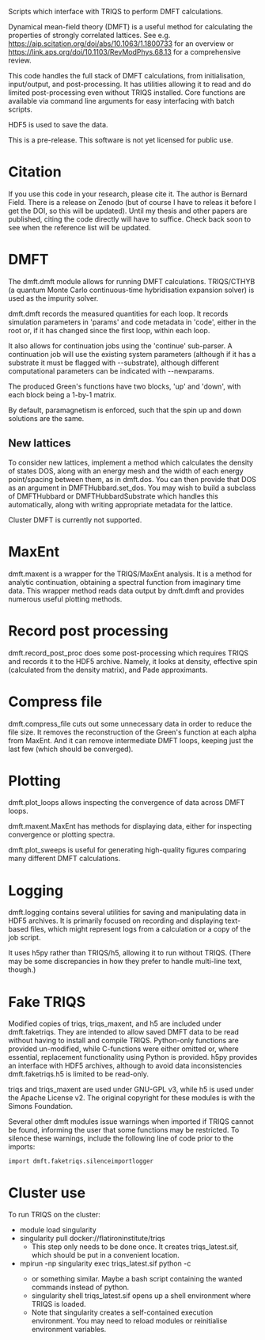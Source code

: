 Scripts which interface with TRIQS to perform DMFT calculations.

Dynamical mean-field theory (DMFT) is a useful method for calculating the properties of strongly correlated lattices.
See e.g. <https://aip.scitation.org/doi/abs/10.1063/1.1800733> for an overview or <https://link.aps.org/doi/10.1103/RevModPhys.68.13> for a comprehensive review.

This code handles the full stack of DMFT calculations, from initialisation, input/output, and post-processing.
It has utilities allowing it to read and do limited post-processing even without TRIQS installed.
Core functions are available via command line arguments for easy interfacing with batch scripts.

HDF5 is used to save the data.

This is a pre-release. This software is not yet licensed for public use.

# Citation

If you use this code in your research, please cite it.
The author is Bernard Field.
There is a release on Zenodo (but of course I have to releas it before I get the DOI, so this will be updated).
Until my thesis and other papers are published, citing the code directly will have to suffice.
Check back soon to see when the reference list will be updated.

# DMFT

The dmft.dmft module allows for running DMFT calculations.
TRIQS/CTHYB (a quantum Monte Carlo continuous-time hybridisation expansion solver) is used as the impurity solver.

dmft.dmft records the measured quantities for each loop.
It records simulation parameters in 'params' and code metadata in 'code', either in the root or, if it has changed since the first loop, within each loop.

It also allows for continuation jobs using the 'continue' sub-parser.
A continuation job will use the existing system parameters (although if it has a substrate it must be flagged with --substrate), although different computational parameters can be indicated with --newparams.

The produced Green's functions have two blocks, 'up' and 'down', with each block being a 1-by-1 matrix.

By default, paramagnetism is enforced, such that the spin up and down solutions are the same.

## New lattices

To consider new lattices, implement a method which calculates the density of states DOS, along with an energy mesh and the width of each energy point/spacing between them, as in dmft.dos.
You can then provide that DOS as an argument in DMFTHubbard.set_dos.
You may wish to build a subclass of DMFTHubbard or DMFTHubbardSubstrate which handles this automatically, along with writing appropriate metadata for the lattice.

Cluster DMFT is currently not supported.

# MaxEnt

dmft.maxent is a wrapper for the TRIQS/MaxEnt analysis.
It is a method for analytic continuation, obtaining a spectral function from imaginary time data.
This wrapper method reads data output by dmft.dmft and provides numerous useful plotting methods.

# Record post processing

dmft.record_post_proc does some post-processing which requires TRIQS and records it to the HDF5 archive.
Namely, it looks at density, effective spin (calculated from the density matrix), and Pade approximants.

# Compress file

dmft.compress_file cuts out some unnecessary data in order to reduce the file size.
It removes the reconstruction of the Green's function at each alpha from MaxEnt.
And it can remove intermediate DMFT loops, keeping just the last few (which should be converged).

# Plotting

dmft.plot_loops allows inspecting the convergence of data across DMFT loops.

dmft.maxent.MaxEnt has methods for displaying data, either for inspecting convergence or plotting spectra.

dmft.plot_sweeps is useful for generating high-quality figures comparing many different DMFT calculations.

# Logging

dmft.logging contains several utilities for saving and manipulating data in HDF5 archives.
It is primarily focused on recording and displaying text-based files, which might represent logs from a calculation or a copy of the job script.

It uses h5py rather than TRIQS/h5, allowing it to run without TRIQS.
(There may be some discrepancies in how they prefer to handle multi-line text, though.)

# Fake TRIQS

Modified copies of triqs, triqs_maxent, and h5 are included under dmft.faketriqs.
They are intended to allow saved DMFT data to be read without having to install and compile TRIQS.
Python-only functions are provided un-modified, while C-functions were either omitted or, where essential, replacement functionality using Python is provided.
h5py provides an interface with HDF5 archives, although to avoid data inconsistencies dmft.faketriqs.h5 is limited to be read-only.

triqs and triqs_maxent are used under GNU-GPL v3, while h5 is used under the Apache License v2.
The original copyright for these modules is with the Simons Foundation.

Several other dmft modules issue warnings when imported if TRIQS cannot be found, informing the user that some functions may be restricted.
To silence these warnings, include the following line of code prior to the imports:
```python3
import dmft.faketriqs.silenceimportlogger
```

# Cluster use

To run TRIQS on the cluster:
 - module load singularity
 - singularity pull docker://flatironinstitute/triqs
   - This step only needs to be done once. It creates triqs_latest.sif, which should be put in a convenient location.
 - mpirun -np <number of processes> singularity exec triqs_latest.sif python -c <commands>
   - or something similar. Maybe a bash script containing the wanted commands instead of python.
   - singularity shell triqs_latest.sif opens up a shell environment where TRIQS is loaded.
   - Note that singularity creates a self-contained execution environment. You may need to reload modules or reinitialise environment variables.
